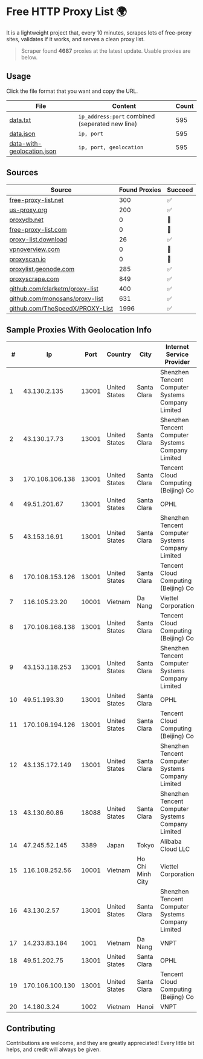
# Free HTTP Proxy List 🌍

It is a lightweight project that, every 10 minutes, scrapes lots of free-proxy sites, validates if it works, and serves a clean proxy list.


> Scraper found **4687** proxies at the latest update. Usable proxies are below.

## Usage

Click the file format that you want and copy the URL.


|File|Content|Count|
|----|-------|-----|
|[data.txt](https://raw.githubusercontent.com/themiralay/Proxy-List-World/master/data.txt)|`ip_address:port` combined (seperated new line)|595|
|[data.json](https://raw.githubusercontent.com/themiralay/Proxy-List-World/master/data.json)|`ip, port`|595|
|[data-with-geolocation.json](https://raw.githubusercontent.com/themiralay/Proxy-List-World/master/data-with-geolocation.json)|`ip, port, geolocation`|595|

## Sources

|Source|Found Proxies|Succeed|
|------|-------------|-------|
|[free-proxy-list.net](https://free-proxy-list.net)|300|✅|
|[us-proxy.org](https://www.us-proxy.org)|200|✅|
|[proxydb.net](http://proxydb.net)|0|🚫|
|[free-proxy-list.com](https://free-proxy-list.com/?page=&port=&type%5B%5D=http&type%5B%5D=https&up_time=0&search=Search)|0|🚫|
|[proxy-list.download](https://www.proxy-list.download/HTTP)|26|✅|
|[vpnoverview.com](https://vpnoverview.com/privacy/anonymous-browsing/free-proxy-servers)|0|🚫|
|[proxyscan.io](https://www.proxyscan.io)|0|🚫|
|[proxylist.geonode.com](https://proxylist.geonode.com/api/proxy-list?limit=300&page=1&sort_by=lastChecked&sort_type=desc&protocols=http,https)|285|✅|
|[proxyscrape.com](https://api.proxyscrape.com/v2/?request=displayproxies&protocol=http&timeout=10000&country=all&ssl=all&anonymity=all)|849|✅|
|[github.com/clarketm/proxy-list](https://raw.githubusercontent.com/clarketm/proxy-list/master/proxy-list-raw.txt)|400|✅|
|[github.com/monosans/proxy-list](https://raw.githubusercontent.com/monosans/proxy-list/main/proxies/http.txt)|631|✅|
|[github.com/TheSpeedX/PROXY-List](https://raw.githubusercontent.com/TheSpeedX/PROXY-List/master/http.txt)|1996|✅|


## Sample Proxies With Geolocation Info

|#|Ip|Port|Country|City|Internet Service Provider|
|-|--|----|-------|----|-------------------------|
|1|43.130.2.135|13001|United States|Santa Clara|Shenzhen Tencent Computer Systems Company Limited|
|2|43.130.17.73|13001|United States|Santa Clara|Shenzhen Tencent Computer Systems Company Limited|
|3|170.106.106.138|13001|United States|Santa Clara|Tencent Cloud Computing (Beijing) Co|
|4|49.51.201.67|13001|United States|Santa Clara|OPHL|
|5|43.153.16.91|13001|United States|Santa Clara|Shenzhen Tencent Computer Systems Company Limited|
|6|170.106.153.126|13001|United States|Santa Clara|Tencent Cloud Computing (Beijing) Co|
|7|116.105.23.20|10001|Vietnam|Da Nang|Viettel Corporation|
|8|170.106.168.138|13001|United States|Santa Clara|Tencent Cloud Computing (Beijing) Co|
|9|43.153.118.253|13001|United States|Santa Clara|Shenzhen Tencent Computer Systems Company Limited|
|10|49.51.193.30|13001|United States|Santa Clara|OPHL|
|11|170.106.194.126|13001|United States|Santa Clara|Tencent Cloud Computing (Beijing) Co|
|12|43.135.172.149|13001|United States|Santa Clara|Shenzhen Tencent Computer Systems Company Limited|
|13|43.130.60.86|18088|United States|Santa Clara|Shenzhen Tencent Computer Systems Company Limited|
|14|47.245.52.145|3389|Japan|Tokyo|Alibaba Cloud LLC|
|15|116.108.252.56|10001|Vietnam|Ho Chi Minh City|Viettel Corporation|
|16|43.130.2.57|13001|United States|Santa Clara|Shenzhen Tencent Computer Systems Company Limited|
|17|14.233.83.184|1001|Vietnam|Da Nang|VNPT|
|18|49.51.202.75|13001|United States|Santa Clara|OPHL|
|19|170.106.100.130|13001|United States|Santa Clara|Tencent Cloud Computing (Beijing) Co|
|20|14.180.3.24|1002|Vietnam|Hanoi|VNPT|



## Contributing

Contributions are welcome, and they are greatly appreciated! Every
little bit helps, and credit will always be given.

